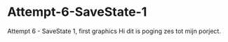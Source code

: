 # Attempt-6-SaveState-1
Attempt 6 - SaveState 1, first graphics 
Hi dit is poging zes tot mijn porject.

